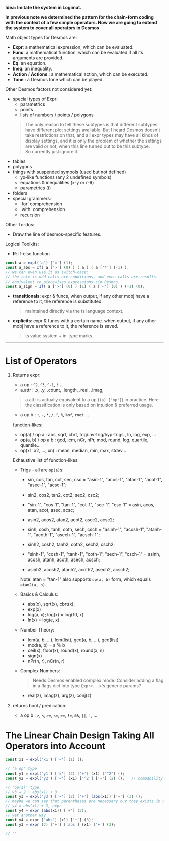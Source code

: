 **Idea: Imitate the system in Logimat.**

**In previous note we determined the pattern for the chain-form coding with the context of a few simple operators. Now we are going to extend the system to cover all operators in Desmos.**

Math object types for Desmos are:
- **Expr**: a mathematical expression, which can be evaluated.
- **Func**: a mathematical function, which can be evaluated if all its arguments are provided.
- **Eq**: an equation.
- **Ineq**: an inequality.
- **Action** / **Actions** : a mathematical action, which can be executed.
- **Tone** : a Desmos tone which can be played.

Other Desmos factors not considered yet:
- special types of Expr:
	- parametrics
	- points
	- lists of numbers / points / polygons
	> The only reason to tell these subtypes is that different subtypes have different plot settings available. But I heard Desmos doesn't take restrictions on that, and all expr types may have all kinds of display settings, and it is only the problem of whether the settings are valid or not, when this line turned out to be this subtype.\
	> So currently just ignore it.
- tables
- polygons
- things with suspended symbols (used but not defined)
	- yx-like functions	(any 2 undefined symbols)
	- equations & inequalities (x-y or r-θ)
	- parametrics (t)
- folders
- special grammers:
	- 'for' comprehension
	- 'with' comprehension
	- recursion

Other To-dos:
- Draw the line of desmos-specific features.

Logical Toolkits:
- **If**: if-else function
```ts
const a = expl('a') ['='] (1);
const a_abs = If( a ['>'] (0) ) ( a ) ( a ['*'] (-1) );
// we can even use it as switch-case:
// the rule is odd calls are conditions, and even calls are results.
// equivalent to piecewises expressions sin Desmos.
const a_sign = If( a ['>'] (0) ) (1) ( a ['<'] (0) ) (-1) (0);
```

- **transitionals**: expr & funcs, when output, if any other mobj have a reference to it, the reference is substituted.
	> maintained directly via the ts language context.

- **explicits**: expr & funcs with a certain name. when output, if any other mobj have a reference to it, the reference is saved.
	> ts value system + in-type marks.

---

# List of Operators

1. Returns expr:
	- a op : `^2`, `^3`, `^-1`, `!` ...
	- a.attr : .x, .y, .count, .length, .real, .imag, 
	> a.attr is actually equivalent to a op (`(a) ['op']`) in practice. Here the classification is only based on intuition & preferred usage.

	- a op b : `+`, `-`, `*`, `/`, `^`, `%`, `%of`, `root` ...

	function-likes:

	- op(a) / op a : abs, sqrt, cbrt, trig/inv-trig/hyp-trigs , ln, log, exp, ...
	- op(a, b) / op a b : gcd, lcm, nCr, nPr, mod, round, log, quartile, quantile...
	- op(x1, x2, ..., xn) : mean, median, min, max, stdev...

	Exhaustive list of function-likes:
	- Trigs - all are `op(a)`s:
		- sin, cos, tan, cot, sec, csc = "asin-1", "acos-1", "atan-1", "acot-1", "asec-1", "acsc-1";
		- sin2, cos2, tan2, cot2, sec2, csc2;
		- "sin-1", "cos-1", "tan-1", "cot-1", "sec-1", "csc-1" = asin, acos, atan, acot, asec, acsc;
		- asin2, acos2, atan2, acot2, asec2, acsc2;

		- sinh, cosh, tanh, coth, sech, csch = "asinh-1", "acosh-1", "atanh-1", "acoth-1", "asech-1", "acsch-1";
		- sinh2, cosh2, tanh2, coth2, sech2, csch2;
		- "sinh-1", "cosh-1", "tanh-1", "coth-1", "sech-1", "csch-1" = asinh, acosh, atanh, acoth, asech, acsch;
		- asinh2, acosh2, atanh2, acoth2, asech2, acsch2;

		Note: atan = "tan-1" also supports `op(a, b)` form, which equals `atan2(a, b)`.
	
	- Basics & Calculus:
		- abs(x), sqrt(x), cbrt(x),
		- exp(x)
		- log(a, x); log(x) = log(10, x)
		- ln(x) = log(e, x)
	
	- Number Theory:
		- lcm(a, b, ...), lcm(list), gcd(a, b, ...), gcd(list)
		- mod(a, b) = a % b
		- ceil(x), floor(x), round(x), round(x, n)
		- sign(x)
		- nPr(n, r), nCr(n, r)

	- Complex Numbers:
		> Needs Desmos enabled complex mode. Consider adding a flag in a flags dict into type `Expr<...>`'s generic params?
		- real(z), imag(z), arg(z), conj(z)

2. returns bool / predication:
	- a op b : `>`, `<`, `>=`, `<=`, `==`, `!=`, `&&`, `||`, `!`, ...

# The Linear Chain Design Taking All Operators into Account
<!-- 
1. returns expr:
	- a op : `^2`, `^3`, `^-1`, `!` ...
		- chain-form: `a ['op']`
			> `Expr` implements `op` getter, for a new `Expr`.
			> `expr(x)` & the `expl("name")["="](x)` support inputing the `Value` interface (numbers and a few string tokens like "infty") and are the endpoint to handle all Value-to-Expr conversions.\
				This is a requirement from that generally a expression buildchain is always possible to be headed with a Expr, and that a Value is always eligable to take the place of an Expr.
			> Ensures it is an `Expr` for subsequent operations.
	
	- a op b : `+`, `-`, `*`, `/`, `^`, `%`, `%of`, ...
		- chain-form: `a ['op'] (b)`
			- handle cases with inversed precendences?
			> `Expr` implements `op` getter, for a function to receive rhs `Expr` | `Value` and return the result `Expr`.

	- op(a) : abs, sqrt, cbrt, sin, cos, tan, asin, acos, atan, ln, log, exp, ...
		- These operators often have explicit precedence. If there's no tools like parantheses, we have to assume they have higher precedence.
			- Issues emerges at sqrt as people may have the same expectation of it having low precedence as the expectation of it having high precedence without parantheses.
			- Without paratheses, trigonometric functions' conventional precedence is at an akward position: lowe than * and /, but higher than + and -.
		- chain-form: `op (a)`
			> `op` to be a global function that receives `Expr` | `Value` and returns `Expr`.
		- alternative: `['op'] (a)` --- whatever but it just rid the parentheses. Because the interactional cases are:
			- `expr ['op'] (a)`
			- `... ['+'] ['op'] (a) ['+']` for 'a op b' operators. we had to assume 'op(a)'s always has higher precedence than 'a op b's
			
			

	- op(a, b) : min, max, gcd, lcm, nCr, nPr, mod, round, ...
		- chain-form: `op(a, b)` --- we have to suppose the operator has a name as valid js identifier.

2. returns bool / predication:
	- a op b : `>`, `<`, `>=`, `<=`, `==`, `!=`, `&&`, `||`, `!`, ...
		- chain-form: `a ['op'] (b)`
		- boolean operators are in the range of toolkits and will finally be transformed. -->

```ts
const x1 = expl('x1') ['='] (1) ();

// 'a op' type
const y1 = expl('y1') ['='] (2) ['+'] (x1) ["^2"] ();
const y2 = expl('y2') ['='] (x1) ['^2'] ['+'] (2) ();	// compability ok

// 'op(a)' type
// y3 = 2 + abs(x1) + 3
const y3 = expl('y3') ['='] (2) ['+'] (abs(x1)) ['+'] (3) ();	
// maybe we can say that parentheses are necessary cuz they exists in math.
// y4 = abs(x1) + 3, expr
const y4 = expr (abs(x1)) ['+'] (3);
// yet another way
const y4 = expr ['abs'] (x1) ['+'] (3);
const y3 = expr (2) ['+'] ['abs'] (x1) ['+'] (3);

// ''



```

